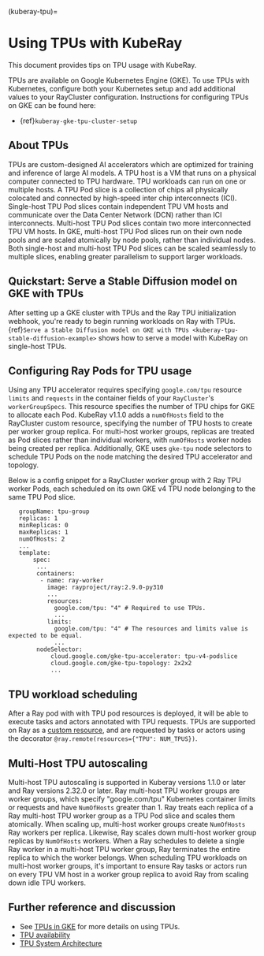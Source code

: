 (kuberay-tpu)=

# Using TPUs with KubeRay

This document provides tips on TPU usage with KubeRay.

TPUs are available on Google Kubernetes Engine (GKE). To use TPUs with Kubernetes, configure
both your Kubernetes setup and add additional values to your RayCluster configuration.
Instructions for configuring TPUs on GKE can be found here:

- {ref}`kuberay-gke-tpu-cluster-setup`

## About TPUs

TPUs are custom-designed AI accelerators which are optimized for training and inference of large AI models. A TPU host is a VM that runs on a physical computer connected to TPU hardware. TPU workloads can run on one or multiple hosts. A TPU Pod slice is a collection of chips all physically colocated and connected by high-speed inter chip interconnects (ICI). Single-host TPU Pod slices contain independent TPU VM hosts and communicate over the Data Center Network (DCN) rather than ICI interconnects. Multi-host TPU Pod slices contain two more interconnected TPU VM hosts. In GKE, multi-host TPU Pod slices run on their own node pools and are scaled atomically by node pools, rather than individual nodes. Both single-host and multi-host TPU Pod slices can be scaled seamlessly to multiple slices, enabling greater parallelism to support larger workloads.

## Quickstart: Serve a Stable Diffusion model on GKE with TPUs

After setting up a GKE cluster with TPUs and the Ray TPU initialization webhook, you're ready to begin running workloads on Ray with TPUs. {ref}`Serve a Stable Diffusion model on GKE with TPUs <kuberay-tpu-stable-diffusion-example>` shows how to serve a model with KubeRay on single-host TPUs.

## Configuring Ray Pods for TPU usage

Using any TPU accelerator requires specifying `google.com/tpu` resource `limits` and `requests` in the container fields of your `RayCluster`'s
`workerGroupSpecs`. This resource specifies the number of TPU chips for GKE to allocate each Pod. KubeRay v1.1.0 adds a `numOfHosts`
field to the RayCluster custom resource, specifying the number of TPU hosts to create per worker group replica. For multi-host worker groups,
replicas are treated as Pod slices rather than individual workers, with `numOfHosts` worker nodes being created per replica.
Additionally, GKE uses `gke-tpu` node selectors to schedule TPU Pods on the node matching the desired TPU accelerator and topology.

Below is a config snippet for a RayCluster worker group with 2 Ray TPU worker Pods, each scheduled on its own GKE v4 TPU node belonging to the same TPU Pod slice.

```
   groupName: tpu-group
   replicas: 1
   minReplicas: 0
   maxReplicas: 1
   numOfHosts: 2
   ...
   template:
       spec:
        ...
        containers:
         - name: ray-worker
           image: rayproject/ray:2.9.0-py310
           ...
           resources:
             google.com/tpu: "4" # Required to use TPUs.
             ...
           limits:
             google.com/tpu: "4" # The resources and limits value is expected to be equal.
             ...
        nodeSelector:
            cloud.google.com/gke-tpu-accelerator: tpu-v4-podslice
            cloud.google.com/gke-tpu-topology: 2x2x2
            ...
```

## TPU workload scheduling

After a Ray pod with with TPU pod resources is deployed, it will be able to execute tasks and actors annotated with TPU requests.
TPUs are supported on Ray as a [custom resource](https://docs.ray.io/en/latest/ray-core/scheduling/resources.html#custom-resources),
and are requested by tasks or actors using the decorator `@ray.remote(resources={"TPU": NUM_TPUS})`.

## Multi-Host TPU autoscaling

Multi-host TPU autoscaling is supported in Kuberay versions 1.1.0 or later and Ray versions 2.32.0 or later. Ray multi-host TPU worker groups are worker groups, which specify "google.com/tpu" Kubernetes container limits or requests and have `NumOfHosts` greater than 1. Ray treats each replica of a Ray multi-host TPU worker group as a TPU Pod slice and scales them atomically. When scaling up, multi-host worker groups create `NumOfHosts` Ray workers per replica. Likewise, Ray scales down multi-host worker group replicas by `NumOfHosts` workers. When a Ray schedules to delete a single Ray worker in a multi-host TPU worker group, Ray terminates the entire replica to which the worker belongs. When scheduling TPU workloads on multi-host worker groups, it's important to ensure Ray tasks or actors run on every TPU VM host in a worker group replica to avoid Ray from scaling down idle TPU workers.

Further reference and discussion
--------------------------------
* See [TPUs in GKE](https://cloud.google.com/kubernetes-engine/docs/how-to/tpus) for more details on using TPUs.
* [TPU availability](https://cloud.google.com/tpu/docs/regions-zones)
* [TPU System Architecture](https://cloud.google.com/tpu/docs/system-architecture-tpu-vm)
